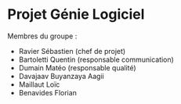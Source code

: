 # Projet Génie Logiciel

Membres du groupe : 
- Ravier Sébastien (chef de projet)
- Bartoletti Quentin (responsable communication)
- Dumain Matéo (responsable qualité)
- Davajaav Buyanzaya Aagii
- Maillaut Loïc
- Benavides Florian
